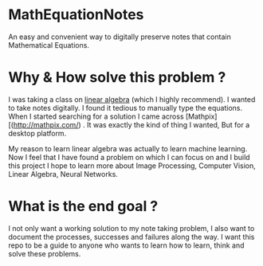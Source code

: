 # MathEquationNotes
An easy and convenient way to digitally preserve notes that contain Mathematical Equations.

# Why & How solve this problem ?
I was taking a class on [linear algebra](https://www.youtube.com/watch?v=ZK3O402wf1c&list=PLE7DDD91010BC51F8) (which I highly recommend). I wanted to take notes digitally. I found it tedious to manually type the equations. When I started searching for a solution I came across [Mathpix][(http://mathpix.com/) . It was exactly the kind of thing I wanted, But for a desktop platform.

My reason to learn linear algebra was actually to learn machine learning. Now I feel that I have found a problem on which I can focus on and I build this project I hope to learn more about Image Processing, Computer Vision, Linear Algebra, Neural Networks.

# What is the end goal ?
I not only want a working solution to my note taking problem, I also want to document the processes, successes and failures along the way. I want this repo to be a guide to anyone who wants to learn how to learn, think and solve these problems.
